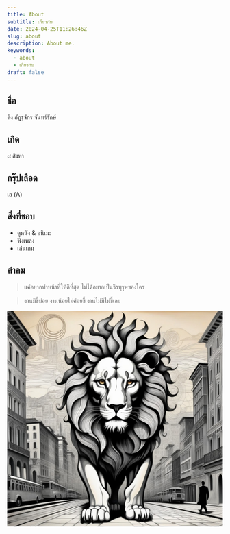 ```yaml
---
title: About
subtitle: เกี่ยวกับ
date: 2024-04-25T11:26:46Z
slug: about
description: About me.
keywords:
  - about
  - เกี่ยวกับ
draft: false
---
```

## ชื่อ
คิง อัฏฐจักร จันทร์รักษ์
## เกิด
๘ สิงหา
## กรุ๊ปเลือด
เอ (A)
## สิ่งที่ชอบ
- ดูหนัง & อนิเมะ
- ฟังเพลง
- เล่นเกม
## คำคม
> แค่อยากทำหน้าที่ให้ดีที่สุด ไม่ได้อยากเป็นวีรบุรุษของใคร

> งานมีขี้บ่อย งานน้อยไม่ค่อยขี้ งานไม่มีไม่ขี้เลย

![Attajak Janrak](/images/attajak.jpg)
